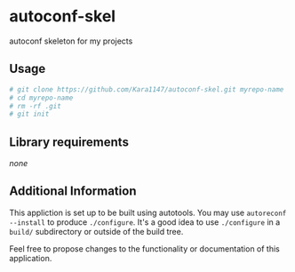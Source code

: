 # autoconf-skel
autoconf skeleton for my projects

## Usage
```bash
# git clone https://github.com/Kara1147/autoconf-skel.git myrepo-name
# cd myrepo-name
# rm -rf .git
# git init
```

## Library requirements
*none*

## Additional Information
This appliction is set up to be built using autotools. You may use
`autoreconf --install` to produce `./configure`. It's a good idea to use
`./configure` in a `build/` subdirectory or outside of the build tree.

Feel free to propose changes to the functionality or documentation of this
application.

